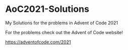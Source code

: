 # AoC2021-Solutions
My Solutions for the problems in Advent of Code 2021

For the problems check out the Advent of Code website!

https://adventofcode.com/2021
